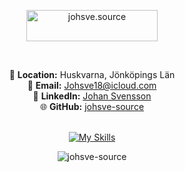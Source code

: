 <div align="center">

<p><a href="https://www.buymeacoffee.com/johsve.source"> <img src="https://cdn.buymeacoffee.com/buttons/v2/default-yellow.png" height="50" width="210" alt="johsve.source" /></a></p><br>

📍 **Location:** Huskvarna, Jönköpings Län <br>
📧 **Email:** Johsve18@icloud.com <br>
💼 **LinkedIn:** [Johan Svensson](https://www.linkedin.com/in/johan-svensson-427a3323b/) <br>
🌐 **GitHub:** [johsve-source](https://github.com/johsve-source) <br><br>

[![My Skills](https://skillicons.dev/icons?i=js,html,css,react,flask,nodejs,git,expressjs,mongodb)](https://skillicons.dev)

<p> <img src="https://komarev.com/ghpvc/?username=johsve-source&label=Profile%20views&color=b9b9b9&style=flat-square" alt="johsve-source" /> </p>
</div>
